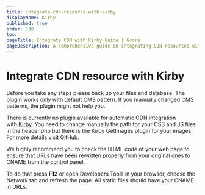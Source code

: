 ```yaml
---
title: integrate-cdn-resource-with-kirby
displayName: Kirby
published: true
order: 130
toc:
pageTitle: Integrate CDN with Kirby Guide | Gcore
pageDescription: A comprehensive guide on integrating CDN resources with Kirby CMS to enhance your site's speed and user experience.
---
```

# Integrate CDN resource with Kirby

Before you take any steps please back up your files and database. The plugin works only with default CMS pattern. If you manually changed CMS patterns, the plugin might not help you.

There is currently no plugin available for automatic CDN integration with <a href="https://getkirby.com" target="_blank">Kirby</a>. You need to change manually the path for your CSS and JS files in the header.php but there is the Kirby GetImages plugin for your images. For more details visit <a href="https://github.com/RobBrazier/kirby-getimage" target="_blank">GitHub</a>.

We highly recommend you to check the HTML code of your web page to ensure that URLs have been rewritten properly from your original ones to CNAME from the control panel.

To do that press **F12** or open Developers Tools in your browser, choose the Network tab and refresh the page. All static files should have your CNAME in URLs.
